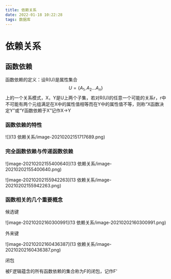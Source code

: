 ```yaml
---
title: 依赖关系
date: 2022-01-18 10:22:28
tags: 数据库
---
```


# 依赖关系

## 函数依赖

函数依赖的定义：设R(U)是属性集合
$$
U=\{A_1,A_2...A_n\}
$$
上的一个关系模式，X，Y是U上两个子集，若对R(U)的任意一个可能的关系r，r中不可能有两个元组满足在X中的属性值相等而在Y中的属性值不等，则称“X函数决定Y”或“Y函数依赖于X”记作X->Y 

<!--more-->

### 函数依赖的特性

![](13 依赖关系/image-20210202151717689.png)

### 完全函数依赖与传递函数依赖

![image-20210202155400640](13 依赖关系/image-20210202155400640.png)

![image-20210202155942263](13 依赖关系/image-20210202155942263.png)

### 函数相关的几个重要概念

候选键

![image-20210202160300991](13 依赖关系/image-20210202160300991.png)

外来键

![image-20210202160436387](13 依赖关系/image-20210202160436387.png)

闭包

被F逻辑蕴含的所有函数依赖的集合称为F的闭包，记作F'